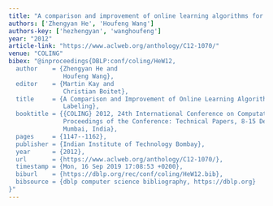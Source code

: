```yaml
---
title: "A comparison and improvement of online learning algorithms for sequence labeling"
authors: ['Zhengyan He', 'Houfeng Wang']
authors-key: ['hezhengyan', 'wanghoufeng']
year: "2012"
article-link: "https://www.aclweb.org/anthology/C12-1070/"
venue: "COLING"
bibex: "@inproceedings{DBLP:conf/coling/HeW12,
  author    = {Zhengyan He and
               Houfeng Wang},
  editor    = {Martin Kay and
               Christian Boitet},
  title     = {A Comparison and Improvement of Online Learning Algorithms for Sequence
               Labeling},
  booktitle = {{COLING} 2012, 24th International Conference on Computational Linguistics,
               Proceedings of the Conference: Technical Papers, 8-15 December 2012,
               Mumbai, India},
  pages     = {1147--1162},
  publisher = {Indian Institute of Technology Bombay},
  year      = {2012},
  url       = {https://www.aclweb.org/anthology/C12-1070/},
  timestamp = {Mon, 16 Sep 2019 17:08:53 +0200},
  biburl    = {https://dblp.org/rec/conf/coling/HeW12.bib},
  bibsource = {dblp computer science bibliography, https://dblp.org}
}"
---
```

